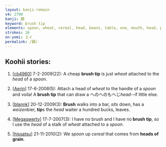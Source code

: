 ```yaml
---
layout: kanji-remain
v4: 2790
kanji: 穎
keyword: brush tip
elements: spoon, wheat, cereal, head, beans, table, one, mouth, head, page, one, ceiling, drop, shellfish, clam, oyster, eye, animal legs, eight
strokes: 16
on-yomi: エイ
permalink: /穎/
---
```


## Koohii stories: 

1) [<a href="http://kanji.koohii.com/profile/cb4960">cb4960</a>] 7-2-2009(22): A cheap <strong>brush tip</strong> is just <em>wheat</em> attached to the <em>head</em> of a <em>spoon</em>.

2) [<a href="http://kanji.koohii.com/profile/Aerin">Aerin</a>] 17-6-2008(5): Attach a head of <em>wheat</em> to the handle of a <em>spoon</em> and voila! A<strong> brush tip</strong> that can draw a へのへのもへじ<em>head</em>--if little else.

3) [<a href="http://kanji.koohii.com/profile/blannk">blannk</a>] 20-12-2009(3): <strong>Brush</strong> walks into a bar, <em>sits</em> down, has a <em>weizen</em>bier, <strong>tip</strong>s the <em>head</em> waiter a hundred bucks, leaves.

4) [<a href="http://kanji.koohii.com/profile/Megaqwerty">Megaqwerty</a>] 17-7-2007(3): I have no brush and I have no<strong> brush tip</strong>, so I use the <em>head</em> of a stalk of <em>wheat</em> attached to a <em>spoon</em>.

5) [<a href="http://kanji.koohii.com/profile/hissatsu">hissatsu</a>] 21-11-2010(2): We <em>spoon</em> up <em>cereal</em> that comes from <strong>heads of grain</strong>.

